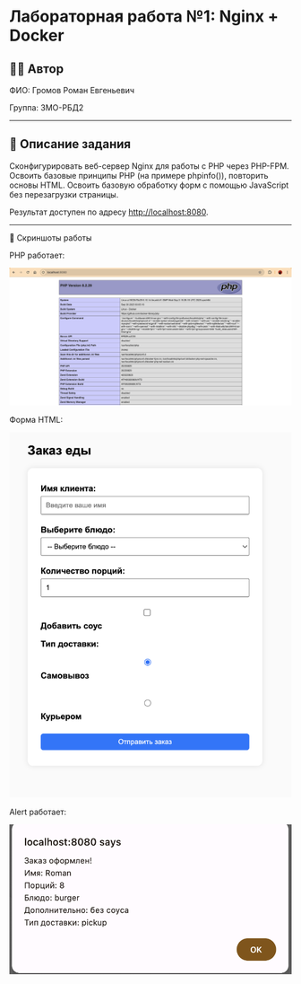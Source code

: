 # Лабораторная работа №1: Nginx + Docker

## 👩‍💻 Автор
ФИО: Громов Роман Евгеньевич

Группа: 3МО-РБД2

---

## 📌 Описание задания
Сконфигурировать веб-сервер Nginx для работы с PHP через PHP-FPM. Освоить базовые принципы PHP (на примере phpinfo()), повторить основы HTML. Освоить базовую обработку форм с помощью JavaScript без перезагрузки страницы.

Результат доступен по адресу [http://localhost:8080](http://localhost:8080).

---

📸 Скриншоты работы

PHP работает:

![Работа PHP](https://github.com/RedWolf77/Web_dev_BFU/blob/main/screenshots/lab2/php_works.png)

Форма HTML:

![Форма HTML](https://github.com/RedWolf77/Web_dev_BFU/blob/main/screenshots/lab2/form.png)

Alert работает:

![Alert работает](https://github.com/RedWolf77/Web_dev_BFU/blob/main/screenshots/lab2/alert.png)